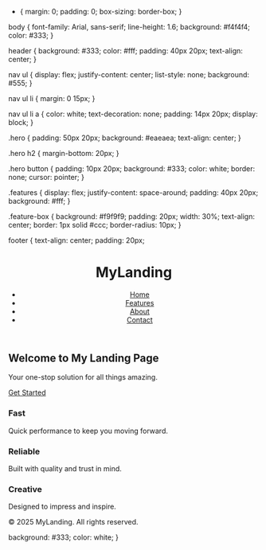 * {
  margin: 0;
  padding: 0;
  box-sizing: border-box;
}

body {
  font-family: Arial, sans-serif;
  line-height: 1.6;
  background: #f4f4f4;
  color: #333;
}

header {
  background: #333;
  color: #fff;
  padding: 40px 20px;
  text-align: center;
}

nav ul {
  display: flex;
  justify-content: center;
  list-style: none;
  background: #555;
}

nav ul li {
  margin: 0 15px;
}

nav ul li a {
  color: white;
  text-decoration: none;
  padding: 14px 20px;
  display: block;
}

.hero {
  padding: 50px 20px;
  background: #eaeaea;
  text-align: center;
}

.hero h2 {
  margin-bottom: 20px;
}

.hero button {
  padding: 10px 20px;
  background: #333;
  color: white;
  border: none;
  cursor: pointer;
}

.features {
  display: flex;
  justify-content: space-around;
  padding: 40px 20px;
  background: #fff;
}

.feature-box {
  background: #f9f9f9;
  padding: 20px;
  width: 30%;
  text-align: center;
  border: 1px solid #ccc;
  border-radius: 10px;
}

footer {
  text-align: center;
  padding: 20px;<!DOCTYPE html>
<html lang="en">
<head>
  <meta charset="UTF-8" />
  <meta name="viewport" content="width=device-width, initial-scale=1.0" />
  <title>Landing Page</title>
  <link rel="stylesheet" href="style.css" />
</head>
<body>
  <header>
    <div class="container">
      <h1 class="logo">MyLanding</h1>
      <nav>
        <ul class="nav-links">
          <li><a href="#">Home</a></li>
          <li><a href="#">Features</a></li>
          <li><a href="#">About</a></li>
          <li><a href="#">Contact</a></li>
        </ul>
      </nav>
    </div>
  </header>

  <section class="hero">
    <h2>Welcome to My Landing Page</h2>
    <p>Your one-stop solution for all things amazing.</p>
    <a href="#" class="btn">Get Started</a>
  </section>

  <section class="features">
    <div class="feature-box">
      <h3>Fast</h3>
      <p>Quick performance to keep you moving forward.</p>
    </div>
    <div class="feature-box">
      <h3>Reliable</h3>
      <p>Built with quality and trust in mind.</p>
    </div>
    <div class="feature-box">
      <h3>Creative</h3>
      <p>Designed to impress and inspire.</p>
    </div>
  </section>

  <footer>
    <p>© 2025 MyLanding. All rights reserved.</p>
  </footer>
</body>
</html>
  background: #333;
  color: white;
}

